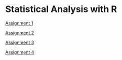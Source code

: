 # Statistical Analysis with R

[Assignment 1](Assignment1.html)

[Assignment 2](fa2020_assignment2.html)

[Assignment 3](fa2020_assignment3.html)

[Assignment 4](fa2020_assignment4.html)

